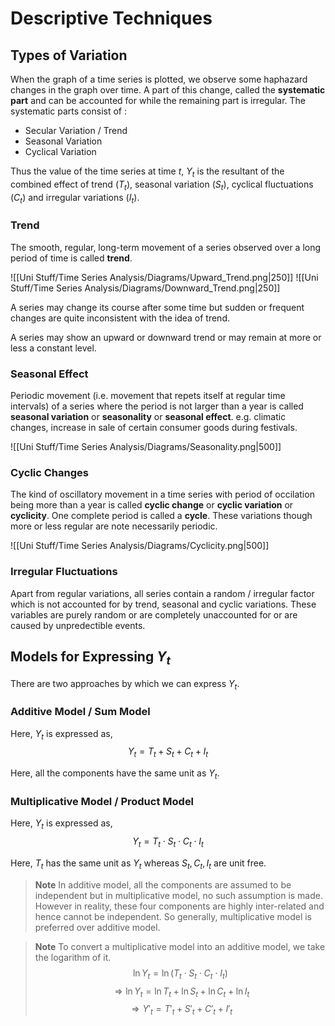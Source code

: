 # Descriptive Techniques 

## Types of Variation

When the graph of a time series is plotted, we observe some haphazard changes in the graph over time. A part of this change, called the **systematic part** and can be accounted for while the remaining part is irregular. The systematic parts consist of : 

- Secular Variation / Trend 
- Seasonal Variation 
- Cyclical Variation 

Thus the value of the time series at time $t$, $Y_t$ is the resultant of the combined effect of trend $(T_t)$, seasonal variation $(S_t)$, cyclical fluctuations $(C_t)$ and irregular variations $(I_t)$.


### Trend 
The smooth, regular, long-term movement of a series observed over a long period of time is called **trend**.


![[Uni Stuff/Time Series Analysis/Diagrams/Upward_Trend.png|250]] ![[Uni Stuff/Time Series Analysis/Diagrams/Downward_Trend.png|250]]

A series may change its course after some time but sudden or frequent changes are quite inconsistent with the idea of trend. 

A series may show an upward or downward trend or may remain at more or less a constant level. 

### Seasonal Effect
Periodic movement (i.e. movement that repets itself at regular time intervals) of a series where the period is not larger than a year is called **seasonal variation** or **seasonality** or **seasonal effect**. e.g. climatic changes, increase in sale of certain consumer goods during festivals. 

![[Uni Stuff/Time Series Analysis/Diagrams/Seasonality.png|500]] 

### Cyclic Changes 
The kind of oscillatory movement in a time series with period of occilation being more than a year is called **cyclic change** or **cyclic variation** or **cyclicity**. One complete period is called a **cycle**. These variations though more or less regular are note necessarily periodic.

![[Uni Stuff/Time Series Analysis/Diagrams/Cyclicity.png|500]] 

### Irregular Fluctuations 
Apart from regular variations, all series contain a random / irregular factor which is not accounted for by trend, seasonal and cyclic variations. These variables are purely random or are completely unaccounted for or are caused by unpredectible events. 

## Models for Expressing $Y_t$
There are two approaches by which we can express $Y_t$.

### Additive Model / Sum Model 
Here, $Y_t$ is expressed as, 
$$Y_t = T_t+S_t+C_t+I_t$$

Here, all the components have the same unit as $Y_t$.

### Multiplicative Model / Product Model
Here, $Y_t$ is expressed as, 
$$Y_t = T_t\cdot S_t\cdot C_t\cdot I_t$$

Here, $T_t$ has the same unit as $Y_t$ whereas $S_t,C_t,I_t$ are unit free. 

> **Note** 
> In additive model, all the components are assumed to be independent but in multiplicative model, no such assumption is made. However in reality, these four components are highly inter-related and hence cannot be independent. So generally, multiplicative model is preferred over additive model. 

> **Note** 
> To convert a multiplicative model into an additive model, we take the logarithm of it. 
> $$\ln Y_t = \ln (T_t\cdot S_t\cdot C_t\cdot I_t)$$
> $$\Rightarrow \ln Y_t = \ln T_t +\ln S_t +\ln C_t +\ln I_t$$
> $$\Rightarrow Y'_t = T'_t+S'_t+C'_t+I'_t$$
